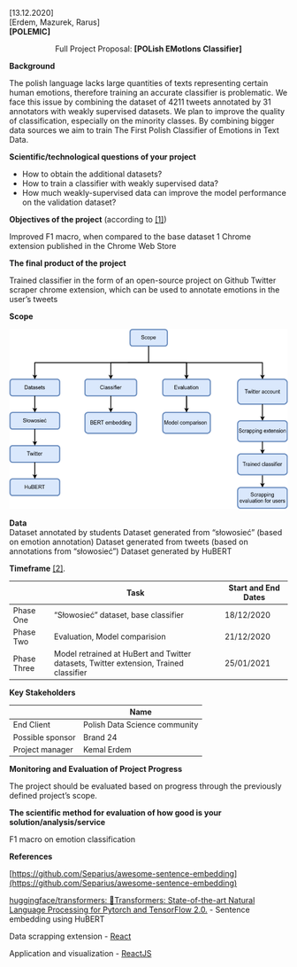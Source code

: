 [13.12.2020]  
[Erdem, Mazurek, Rarus]  
**[POLEMIC]**

<p align="center">
Full Project Proposal: <b> [POLish EMotIons Classifier] </b> 
</p>


**Background**  

The polish language lacks large quantities of texts representing certain human emotions, therefore training an accurate classifier is problematic. We face this issue by combining the dataset of 4211 tweets annotated by 31 annotators with weakly supervised datasets. We plan to improve the quality of classification, especially on the minority classes. 
By combining bigger data sources we aim to train The First Polish Classifier of Emotions in Text Data.


**Scientific/technological questions of your project**  

- How to obtain the additional datasets?
- How to train a classifier with weakly supervised data?
- How much weakly-supervised data can improve the model performance on the validation dataset?




**Objectives of the project** (according to [[1]](http://examples.yourdictionary.com/examples-of-measurable-goals-and-objectives.html
))

Improved F1 macro, when compared to the base dataset
1 Chrome extension published in the Chrome Web Store


**The final product of the project**  

Trained classifier in the form of an open-source project on Github
Twitter scraper chrome extension, which can be used to annotate emotions in the user’s tweets

**Scope**  

![](images/SMA-scope.png)

**Data**  
Dataset annotated by students
Dataset generated from “słowosieć” (based on emotion annotation)
Dataset generated from tweets (based on annotations from “słowosieć”)
Dataset generated by HuBERT

**Timeframe** [[2]](https://www.projectinsight.net/project-management-basics/project-management-schedule).  

|  	| Task | Start and End Dates |
| ---- | ---- | ---- |
| Phase One | “Słowosieć” dataset, base classifier|  18/12/2020 |
| Phase Two | Evaluation, Model comparision| 21/12/2020 |
| Phase Three | Model retrained at HuBert and Twitter datasets, Twitter extension, Trained classifier | 25/01/2021 |

**Key Stakeholders**

| 	|  Name |
| --- | --- |
| End Client | Polish Data Science community |
| Possible sponsor | Brand 24 |
| Project manager | Kemal Erdem |

**Monitoring and Evaluation of Project Progress**  

The project should be evaluated based on progress through the previously defined project’s scope.

**The scientific method for evaluation of how good is your solution/analysis/service**  

F1 macro on emotion classification

**References**  

[https://github.com/Separius/awesome-sentence-embedding](https://github.com/Separius/awesome-sentence-embedding)

[huggingface/transformers: 🤗Transformers: State-of-the-art Natural Language Processing for Pytorch and TensorFlow 2.0.](https://github.com/huggingface/transformers) - Sentence embedding using HuBERT

Data scrapping extension - [React](https://reactjs.org/)

Application and visualization - [ReactJS](https://reactjs.org/) 
